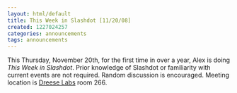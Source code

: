 ```yaml
---
layout: html/default
title: This Week in Slashdot [11/20/08]
created: 1227024257
categories: announcements
tags: announcements
---
```

This Thursday, November 20th, for the first time in over a year, Alex is doing _This Week in Slashdot_. Prior knowledge of Slashdot or familiarity with current events are not required. Random discussion is encouraged. Meeting location is [Dreese Labs](http://www.osu.edu/map/building.php?building=279) room 266.
